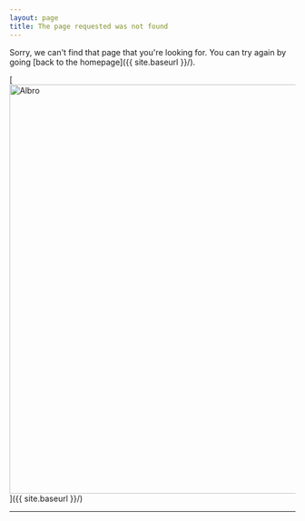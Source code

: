 ```yaml
---
layout: page
title: The page requested was not found
---
```


Sorry, we can't find that page that you're looking for. You can try again by going [back to the homepage]({{ site.baseurl }}/).

[<img src="{{ site.baseurl }}/images/404.jpg" alt="Albro" style="width: 720px;"/>]({{ site.baseurl }}/)

----
